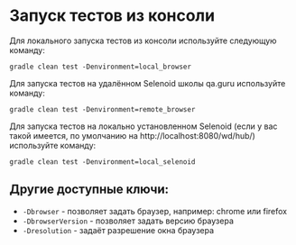 # Запуск тестов из консоли

Для локального запуска тестов из консоли используйте следующую команду:
```shell
gradle clean test -Denvironment=local_browser
```

Для запуска тестов на удалённом Selenoid школы qa.guru используйте команду:
```shell
gradle clean test -Denvironment=remote_browser
```

Для запуска тестов на локально установленном Selenoid (если у вас такой имеется, по умолчанию на http://localhost:8080/wd/hub/) используйте команду:
```shell
gradle clean test -Denvironment=local_selenoid
```

## Другие доступные ключи:

- `-Dbrowser` - позволяет задать браузер, например: chrome или firefox
- `-DbrowserVersion` - позволяет задать версию браузера
- `-Dresolution` - задаёт разрешение окна браузера